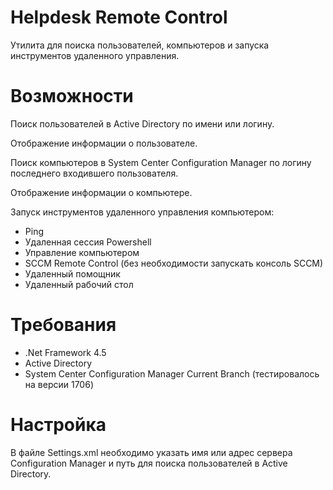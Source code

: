 ﻿# Helpdesk Remote Control

Утилита для поиска пользователей, компьютеров и запуска инструментов удаленного управления.

# Возможности

Поиск пользователей в Active Directory по имени или логину.

Отображение информации о пользователе.

Поиск компьютеров в System Center Configuration Manager по логину последнего входившего пользователя.

Отображение информации о компьютере.

Запуск инструментов удаленного управления компьютером:
- Ping
- Удаленная сессия Powershell
- Управление компьютером
- SCCM Remote Control (без необходимости запускать консоль SCCM)
- Удаленный помощник
- Удаленный рабочий стол
	 
# Требования

- .Net Framework 4.5
- Active Directory
- System Center Configuration Manager Current Branch (тестировалось на версии 1706)

# Настройка

В файле Settings.xml необходимо указать имя или адрес сервера Configuration Manager и путь для поиска пользователей в Active Directory.
